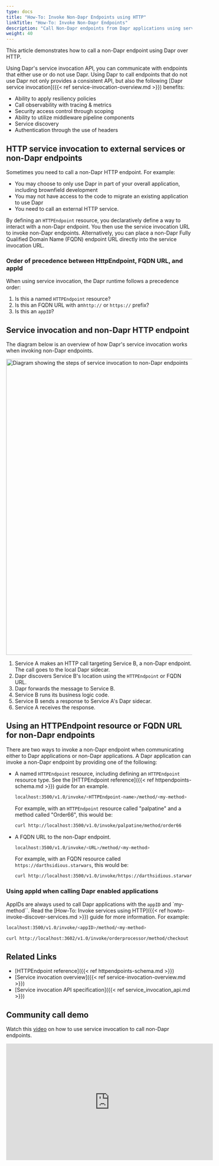```yaml
---
type: docs
title: "How-To: Invoke Non-Dapr Endpoints using HTTP"
linkTitle: "How-To: Invoke Non-Dapr Endpoints"
description: "Call Non-Dapr endpoints from Dapr applications using service invocation"
weight: 40
---
```


This article demonstrates how to call a non-Dapr endpoint using Dapr over HTTP.

Using Dapr's service invocation API, you can communicate with endpoints that either use or do not use Dapr. Using Dapr to call endpoints that do not use Dapr not only provides a consistent API, but also the following [Dapr service invocation]({{< ref service-invocation-overview.md >}}) benefits:

- Ability to apply resiliency policies
- Call observability with tracing & metrics
- Security access control through scoping
- Ability to utilize middleware pipeline components
- Service discovery
- Authentication through the use of headers

## HTTP service invocation to external services or non-Dapr endpoints
Sometimes you need to call a non-Dapr HTTP endpoint. For example:
- You may choose to only use Dapr in part of your overall application, including brownfield development
- You may not have access to the code to migrate an existing application to use Dapr
- You need to call an external HTTP service.

By defining an `HTTPEndpoint` resource, you declaratively define a way to interact with a non-Dapr endpoint. You then use the service invocation URL to invoke non-Dapr endpoints. Alternatively, you can place a non-Dapr Fully Qualified Domain Name (FQDN) endpoint URL directly into the service invocation URL.

### Order of precedence between HttpEndpoint, FQDN URL, and appId
When using service invocation, the Dapr runtime follows a precedence order:

1. Is this a named `HTTPEndpoint` resource?
2. Is this an FQDN URL with an`http://` or `https://` prefix?
3. Is this an `appID`?

## Service invocation and non-Dapr HTTP endpoint
The diagram below is an overview of how Dapr's service invocation works when invoking non-Dapr endpoints.

<img src="/images/service-invocation-overview-non-dapr-endpoint.png" width=800 alt="Diagram showing the steps of service invocation to non-Dapr endpoints">

1. Service A makes an HTTP call targeting Service B, a non-Dapr endpoint. The call goes to the local Dapr sidecar.
2. Dapr discovers Service B's location using the `HTTPEndpoint` or FQDN URL.
3. Dapr forwards the message to Service B.
4. Service B runs its business logic code.
5. Service B sends a response to Service A's Dapr sidecar.
6. Service A receives the response.

## Using an HTTPEndpoint resource or FQDN URL for non-Dapr endpoints
There are two ways to invoke a non-Dapr endpoint when communicating either to Dapr applications or non-Dapr applications. A Dapr application can invoke a non-Dapr endpoint by providing one of the following:

- A named `HTTPEndpoint` resource, including defining an `HTTPEndpoint` resource type. See the [HTTPEndpoint reference]({{< ref httpendpoints-schema.md >}}) guide for an example.

    ```sh
    localhost:3500/v1.0/invoke/<HTTPEndpoint-name>/method/<my-method>
    ```

    For example, with an `HTTPEndpoint` resource called "palpatine" and a method called "Order66", this would be:
    ```sh
    curl http://localhost:3500/v1.0/invoke/palpatine/method/order66
    ```

- A FQDN URL to the non-Dapr endpoint.

    ```sh
    localhost:3500/v1.0/invoke/<URL>/method/<my-method>
    ```

    For example, with an FQDN resource called `https://darthsidious.starwars`, this would be:
    ```sh
    curl http://localhost:3500/v1.0/invoke/https://darthsidious.starwars/method/order66
    ```

### Using appId when calling Dapr enabled applications
AppIDs are always used to call Dapr applications with the `appID` and `my-method``. Read the [How-To: Invoke services using HTTP]({{< ref howto-invoke-discover-services.md >}}) guide for more information. For example:

```sh
localhost:3500/v1.0/invoke/<appID>/method/<my-method>
```
```sh
curl http://localhost:3602/v1.0/invoke/orderprocessor/method/checkout
```

## Related Links

- [HTTPEndpoint reference]({{< ref httpendpoints-schema.md >}})
- [Service invocation overview]({{< ref service-invocation-overview.md >}})
- [Service invocation API specification]({{< ref service_invocation_api.md >}})

## Community call demo
Watch this [video](https://youtu.be/BEXJgLsO4hA?t=364) on how to use service invocation to call non-Dapr endpoints.
<div class="embed-responsive embed-responsive-16by9">
<iframe width="560" height="315" src="https://www.youtube-nocookie.com/embed/BEXJgLsO4hA?t=364" frameborder="0" allow="accelerometer; autoplay; clipboard-write; encrypted-media; gyroscope; picture-in-picture" allowfullscreen></iframe>
</div>
